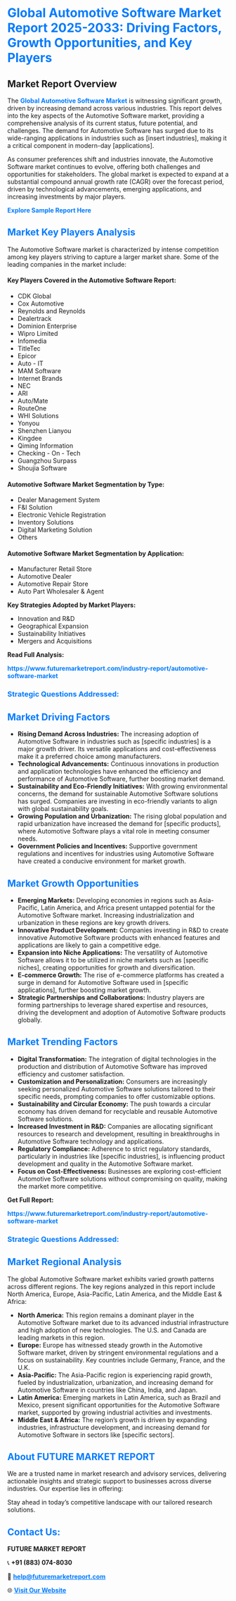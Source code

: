 <h1 style="color: #007BFF;">Global Automotive Software Market Report 2025-2033: Driving Factors, Growth Opportunities, and Key Players</h1>

<section id="overview">
<h2>Market Report Overview</h2>
<p>The <a href="https://www.futuremarketreport.com/industry-report/automotive-software-market" style="color: #007BFF; text-decoration: none;"><strong>Global Automotive Software Market</strong></a> is witnessing significant growth, driven by increasing demand across various industries. This report delves into the key aspects of the Automotive Software market, providing a comprehensive analysis of its current status, future potential, and challenges. The demand for Automotive Software has surged due to its wide-ranging applications in industries such as [insert industries], making it a critical component in modern-day [applications].</p>
<p>As consumer preferences shift and industries innovate, the Automotive Software market continues to evolve, offering both challenges and opportunities for stakeholders. The global market is expected to expand at a substantial compound annual growth rate (CAGR) over the forecast period, driven by technological advancements, emerging applications, and increasing investments by major players.</p>
</section>

<section id="overview">
<p><a href="https://www.futuremarketreport.com/request-sample/reportId=109901" style="color: #007BFF; text-decoration: none;"><strong>Explore Sample Report Here</strong></a></p>
</section>

<section id="key-players">
<h2 style="color: #007BFF;">Market Key Players Analysis</h2>
<p>The Automotive Software market is characterized by intense competition among key players striving to capture a larger market share. Some of the leading companies in the market include:</p>
<h4>Key Players Covered in the Automotive Software Report:</h4>
<ul><li>CDK Global</li><li>Cox Automotive</li><li>Reynolds and Reynolds</li><li>Dealertrack</li><li>Dominion Enterprise</li><li>Wipro Limited</li><li>Infomedia</li><li>TitleTec</li><li>Epicor</li><li>Auto - IT</li><li>MAM Software</li><li>Internet Brands</li><li>NEC</li><li>ARI</li><li>Auto/Mate</li><li>RouteOne</li><li>WHI Solutions</li><li>Yonyou</li><li>Shenzhen Lianyou</li><li>Kingdee</li><li>Qiming Information</li><li>Checking - On - Tech</li><li>Guangzhou Surpass</li><li>Shoujia Software</li></ul>
<h4>Automotive Software Market Segmentation by Type:</h4>
<ul><li>Dealer Management System</li><li>F&amp;I Solution</li><li>Electronic Vehicle Registration</li><li>Inventory Solutions</li><li>Digital Marketing Solution</li><li>Others</li></ul>

<h4>Automotive Software Market Segmentation by Application:</h4>
<ul><li>Manufacturer Retail Store</li><li>Automotive Dealer</li><li>Automotive Repair Store</li><li>Auto Part Wholesaler &amp; Agent</li></ul>
<p><strong>Key Strategies Adopted by Market Players:</strong></p>
<ul>
<li>Innovation and R&D</li>
<li>Geographical Expansion</li>
<li>Sustainability Initiatives</li>
<li>Mergers and Acquisitions</li>
</ul>
</section>

<section>
<p><strong>Read Full Analysis: </strong></p><a href="https://www.futuremarketreport.com/industry-report/automotive-software-market" style="color: #007BFF; text-decoration: none;"><strong>https://www.futuremarketreport.com/industry-report/automotive-software-market</strong></a>
<h3 style="color: #007BFF;">Strategic Questions Addressed:</h3>
</section>

<section id="driving-factors">
<h2 style="color: #007BFF;">Market Driving Factors</h2>
<ul>
<li><strong>Rising Demand Across Industries:</strong> The increasing adoption of Automotive Software in industries such as [specific industries] is a major growth driver. Its versatile applications and cost-effectiveness make it a preferred choice among manufacturers.</li>
<li><strong>Technological Advancements:</strong> Continuous innovations in production and application technologies have enhanced the efficiency and performance of Automotive Software, further boosting market demand.</li>
<li><strong>Sustainability and Eco-Friendly Initiatives:</strong> With growing environmental concerns, the demand for sustainable Automotive Software solutions has surged. Companies are investing in eco-friendly variants to align with global sustainability goals.</li>
<li><strong>Growing Population and Urbanization:</strong> The rising global population and rapid urbanization have increased the demand for [specific products], where Automotive Software plays a vital role in meeting consumer needs.</li>
<li><strong>Government Policies and Incentives:</strong> Supportive government regulations and incentives for industries using Automotive Software have created a conducive environment for market growth.</li>
</ul>
</section>

<section id="growth-opportunities">
<h2 style="color: #007BFF;">Market Growth Opportunities</h2>
<ul>
<li><strong>Emerging Markets:</strong> Developing economies in regions such as Asia-Pacific, Latin America, and Africa present untapped potential for the Automotive Software market. Increasing industrialization and urbanization in these regions are key growth drivers.</li>
<li><strong>Innovative Product Development:</strong> Companies investing in R&D to create innovative Automotive Software products with enhanced features and applications are likely to gain a competitive edge.</li>
<li><strong>Expansion into Niche Applications:</strong> The versatility of Automotive Software allows it to be utilized in niche markets such as [specific niches], creating opportunities for growth and diversification.</li>
<li><strong>E-commerce Growth:</strong> The rise of e-commerce platforms has created a surge in demand for Automotive Software used in [specific applications], further boosting market growth.</li>
<li><strong>Strategic Partnerships and Collaborations:</strong> Industry players are forming partnerships to leverage shared expertise and resources, driving the development and adoption of Automotive Software products globally.</li>
</ul>
</section>

<section id="trending-factors">
<h2 style="color: #007BFF;">Market Trending Factors</h2>
<ul>
<li><strong>Digital Transformation:</strong> The integration of digital technologies in the production and distribution of Automotive Software has improved efficiency and customer satisfaction.</li>
<li><strong>Customization and Personalization:</strong> Consumers are increasingly seeking personalized Automotive Software solutions tailored to their specific needs, prompting companies to offer customizable options.</li>
<li><strong>Sustainability and Circular Economy:</strong> The push towards a circular economy has driven demand for recyclable and reusable Automotive Software solutions.</li>
<li><strong>Increased Investment in R&D:</strong> Companies are allocating significant resources to research and development, resulting in breakthroughs in Automotive Software technology and applications.</li>
<li><strong>Regulatory Compliance:</strong> Adherence to strict regulatory standards, particularly in industries like [specific industries], is influencing product development and quality in the Automotive Software market.</li>
<li><strong>Focus on Cost-Effectiveness:</strong> Businesses are exploring cost-efficient Automotive Software solutions without compromising on quality, making the market more competitive.</li>
</ul>
</section>

<section>
<p><strong>Get Full Report: </strong></p><a href="https://www.futuremarketreport.com/industry-report/automotive-software-market" style="color: #007BFF; text-decoration: none;"><strong>https://www.futuremarketreport.com/industry-report/automotive-software-market</strong></a>
<h3 style="color: #007BFF;">Strategic Questions Addressed:</h3>
</section>


<section id="regional-analysis">
<h2 style="color: #007BFF;">Market Regional Analysis</h2>
<p>The global Automotive Software market exhibits varied growth patterns across different regions. The key regions analyzed in this report include North America, Europe, Asia-Pacific, Latin America, and the Middle East & Africa:</p>
<ul>
<li><strong>North America:</strong> This region remains a dominant player in the Automotive Software market due to its advanced industrial infrastructure and high adoption of new technologies. The U.S. and Canada are leading markets in this region.</li>
<li><strong>Europe:</strong> Europe has witnessed steady growth in the Automotive Software market, driven by stringent environmental regulations and a focus on sustainability. Key countries include Germany, France, and the U.K.</li>
<li><strong>Asia-Pacific:</strong> The Asia-Pacific region is experiencing rapid growth, fueled by industrialization, urbanization, and increasing demand for Automotive Software in countries like China, India, and Japan.</li>
<li><strong>Latin America:</strong> Emerging markets in Latin America, such as Brazil and Mexico, present significant opportunities for the Automotive Software market, supported by growing industrial activities and investments.</li>
<li><strong>Middle East & Africa:</strong> The region’s growth is driven by expanding industries, infrastructure development, and increasing demand for Automotive Software in sectors like [specific sectors].</li>
</ul>
</section>

<footer>
<h2 style="color: #007BFF;">About FUTURE MARKET REPORT</h2>
<p>We are a trusted name in market research and advisory services, delivering actionable insights and strategic support to businesses across diverse industries. Our expertise lies in offering:</p>

<p>Stay ahead in today’s competitive landscape with our tailored research solutions.</p>

<h2 style="color: #007BFF;">Contact Us:</h2>
<p><strong>FUTURE MARKET REPORT</strong></p>
<p>📞 <strong>+91 (883) 074-8030</strong></p>
<p>📧 <strong><a href="mailto:help@futuremarketreport.com" style="color: #007BFF;">help@futuremarketreport.com</a></strong></p>
<p>🌐 <strong><a href="https://www.futuremarketreport.com/" style="color: #007BFF;">Visit Our Website</a></strong></p>
</footer>